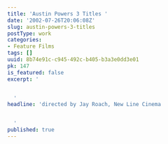 ```yaml
---
title: 'Austin Powers 3 Titles '
date: '2002-07-26T20:06:08Z'
slug: austin-powers-3-titles
postType: work
categories:
- Feature Films
tags: []
uuid: 8b74e91c-c945-492c-b405-b3a3e0dd3e01
pk: 147
is_featured: false
excerpt: '


  '
headline: 'directed by Jay Roach, New Line Cinema


  '
published: true
---
```




